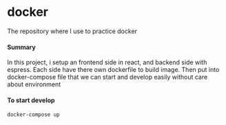 # docker
The repository where I use to practice docker

#### Summary
In this project, i setup an frontend side in react, and backend side with espress. Each side have there own dockerfile to build image. Then put into docker-compose file that we can start and develop easily without care about environment

#### To start develop
```
docker-compose up
```
